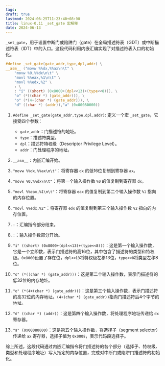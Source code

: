 ```yaml
---
tags: 
draft: true
lastmod: 2024-06-25T11:23:40+08:00
title: linux-0.11 _set_gate 宏解释
date: 2024-06-13
---
```


 `_set_gate`，用于设置中断门或陷阱门（gate）在全局描述符表（GDT）或中断描述符表（IDT）中的入口。这段代码利用内嵌汇编实现了对描述符表入口的初始化。

```c
#define _set_gate(gate_addr,type,dpl,addr) \
__asm__ ("movw %%dx,%%ax\n\t" \
    "movw %0,%%dx\n\t" \
    "movl %%eax,%1\n\t" \
    "movl %%edx,%2" \
    : \
    : "i" ((short) (0x8000+(dpl<<13)+(type<<8))), \
    "o" (*((char *) (gate_addr))), \
    "o" (*(4+(char *) (gate_addr))), \
    "d" ((char *) (addr)),"a" (0x00080000))
```

1. `#define _set_gate(gate_addr,type,dpl,addr)`: 定义一个宏 `_set_gate`，它接受四个参数：
    
    * `gate_addr`：门描述符的地址。
    * `type`：描述符类型。
    * `dpl`：描述符特权级（Descriptor Privilege Level）。
    * `addr`：门处理程序的地址。
2. `__asm__`：内嵌汇编开始。
    
3. `"movw %%dx,%%ax\n\t"`：将寄存器 `dx` 的低16位复制到寄存器 `ax`。
    
4. `"movw %0,%%dx\n\t"`：将第一个输入操作数 `%0` 的值复制到寄存器 `dx`。
    
5. `"movl %%eax,%1\n\t"`：将寄存器 `eax` 的值复制到第二个输入操作数 `%1` 指向的内存位置。
    
6. `"movl %%edx,%2"`：将寄存器 `edx` 的值复制到第三个输入操作数 `%2` 指向的内存位置。
    
7. `:`：汇编指令部分结束。
    
8. `:`：输入操作数部分开始。
    
9. `"i" ((short) (0x8000+(dpl<<13)+(type<<8)))`：这是第一个输入操作数，它是一个立即数，表示门描述符的高16位，其中包含了描述符的类型和特权级。`0x8000`设置了存在位，`dpl<<13`将特权级左移13位，`type<<8`将类型左移8位。
    
10. `"o" (*((char *) (gate_addr)))`：这是第二个输入操作数，表示门描述符的低32位的内存地址。
    
11. `"o" (*(4+(char *) (gate_addr)))`：这是第三个输入操作数，表示门描述符的高32位的内存地址。`(4+(char *) (gate_addr))`指向门描述符后4个字节的地址。
    
12. `"d" ((char *) (addr))`：这是第四个输入操作数，将处理程序地址传递给 `dx` 寄存器。
    
13. `"a" (0x00080000)`：这是第五个输入操作数，将选择子（segment selector）传递给 `ax` 寄存器，选择子值为 `0x0008`，表示代码段选择子。
    

综上所述，这段代码通过内嵌汇编指令将门描述符的各个部分（选择子、特权级、类型和处理程序地址）写入指定的内存位置，完成对中断门或陷阱门描述符的初始化。